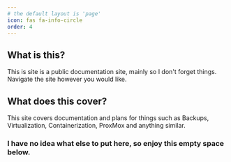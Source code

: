 ```yaml
---
# the default layout is 'page'
icon: fas fa-info-circle
order: 4
---
```


## What is this?

This is site is a public documentation site, mainly so I don't forget things. Navigate the site however you would like.

## What does this cover?

This site covers documentation and plans for things such as Backups, Virtualization, Containerization, ProxMox and anything similar.

### **I have no idea what else to put here, so enjoy this empty space below.**
